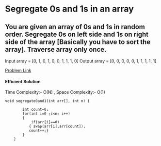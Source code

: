 # Segregate 0s and 1s in an array 
## You are given an array of 0s and 1s in random order. Segregate 0s on left side and 1s on right side of the array [Basically you have to sort the array]. Traverse array only once. 
Input array   =  [0, 1, 0, 1, 0, 0, 1, 1, 1, 0] 
Output array =  [0, 0, 0, 0, 0, 1, 1, 1, 1, 1] 

[Problem Link](https://practice.geeksforgeeks.org/problems/segregate-0s-and-1s5106/1?utm_source=gfg&utm_medium=article&utm_campaign=bottom_sticky_on_article)
 
#### Efficient Solution 
Time Complexity:- O(N) , Space Complexity:- O(1)
~~~
void segregate0and1(int arr[], int n) {
        
        int count=0;
        for(int i=0 ;i<n; i++)
        {
            if(arr[i]==0)
           { swap(arr[i],arr[count]);
           count++;}
        }
    }
~~~~


